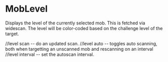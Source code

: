 # MobLevel

Displays the level of the currently selected mob. This is fetched via widescan. The level will be color-coded based on the challenge level of the target.

//level scan -- do an updated scan.
//level auto -- toggles auto scanning, both when targetting an unscanned mob and rescanning on an interval
//level interval <seconds> -- set the autoscan interval.